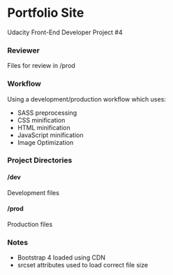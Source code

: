 # Portfolio Site
Udacity Front-End Developer Project #4
### Reviewer
Files for review in /prod
### Workflow
Using a development/production workflow which uses:
* SASS preprocessing
* CSS minification
* HTML minification
* JavaScript minification
* Image Optimization
### Project Directories
#### /dev
Development files
#### /prod
Production files
### Notes
* Bootstrap 4 loaded using CDN
* srcset attributes used to load correct file size
